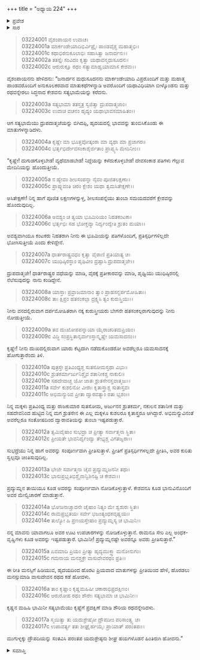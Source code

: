 +++
title = "ಅಧ್ಯಾಯ 224"
+++

<details><summary>ಪ್ರವೇಶ</summary>


।।   ಓಂ ಓಂ ನಮೋ ನಾರಾಯಣಾಯ।।   ಶ್ರೀ ವೇದವ್ಯಾಸಾಯ ನಮಃ ।।

ಶ್ರೀ ಕೃಷ್ಣದ್ವೈಪಾಯನ ವೇದವ್ಯಾಸ ವಿರಚಿತ  

**ಶ್ರೀ ಮಹಾಭಾರತ**

**ಆರಣ್ಯಕ ಪರ್ವ**

**ದ್ರೌಪದೀ-ಸತ್ಯಭಾಮಾಸಂವಾದ ಪರ್ವ**

**ಅಧ್ಯಾಯ 224**

</details>


<details><summary>ಸಾರ</summary>

ಮಾರ್ಕಂಡೇಯಾದಿ ವಿಪ್ರರೊಂದಿಗೆ ಮತ್ತು ಪಾಂಡವರೊಂದಿಗೆ ಬೀಳ್ಕೊಂಡು ಕೃಷ್ಣನು ಹೊರಡಲು ಸಿದ್ಧನಾಗಲು ಸತ್ಯಭಾಮೆಯು ದ್ರೌಪದಿಯನ್ನು ಸಂತವಿಸಿ ಬೀಳ್ಕೊಂಡಿದುದು (1-14). ಕೃಷ್ಣ-ಸತ್ಯಭಾಮೆಯರು ಹಿಂದಿರುಗಿ ಹೋದುದು (15-17).

</details>


> 03224001 ವೈಶಂಪಾಯನ ಉವಾಚ।  
03224001a ಮಾರ್ಕಂಡೇಯಾದಿಭಿರ್ವಿಪ್ರೈಃ ಪಾಂಡವೈಶ್ಚ ಮಹಾತ್ಮಭಿಃ।  
03224001c ಕಥಾಭಿರನುಕೂಲಾಭಿಃ ಸಹಾಸಿತ್ವಾ ಜನಾರ್ದನಃ।।  
03224002a ತತಸ್ತೈಃ ಸಂವಿದಂ ಕೃತ್ವಾ ಯಥಾವನ್ಮಧುಸೂದನಃ।  
03224002c ಆರುರುಕ್ಷೂ ರಥಂ ಸತ್ಯಾಮಾಹ್ವಯಾಮಾಸ ಕೇಶವಃ।।

ವೈಶಂಪಾಯನನು ಹೇಳಿದನು: “ಜನಾರ್ದನ ಮಧುಸೂದನನು ಮಾರ್ಕಂಡೇಯಾದಿ ವಿಪ್ರರೊಂದಿಗೆ ಮತ್ತು ಮಹಾತ್ಮ ಪಾಂಡವರೊಂದಿಗೆ ಅನುಕೂಲಕರವಾದ ಮಾತುಕಥೆಗಳನ್ನಾಡಿ ಅವರೊಂದಿಗೆ ಯಥಾವಿಧಿಯಾಗಿ ಬೀಳ್ಕೊಂಡನು ಮತ್ತು ರಥವನ್ನೇರಲು ಸಿದ್ಧನಾದ ಕೇಶವನು ಸತ್ಯಭಾಮೆಯನ್ನು ಕರೆದನು.

> 03224003a ಸತ್ಯಭಾಮಾ ತತಸ್ತತ್ರ ಸ್ವಜಿತ್ವಾ ದ್ರುಪದಾತ್ಮಜಾಂ।  
03224003c ಉವಾಚ ವಚನಂ ಹೃದ್ಯಂ ಯಥಾಭಾವಸಮಾಹಿತಂ।।

ಆಗ ಸತ್ಯಭಾಮೆಯು ದ್ರುಪದಾತ್ಮಜೆಯನ್ನು ಬಿಗಿದಪ್ಪಿ, ಹೃದಯದಲ್ಲಿ ಭಾವವನ್ನು ತುಂಬಿಸಿಕೊಂಡು ಈ ಮಾತುಗಳನ್ನಾಡಿದಳು.

> 03224004a ಕೃಷ್ಣೇ ಮಾ ಭೂತ್ತವೋತ್ಕಂಠಾ ಮಾ ವ್ಯಥಾ ಮಾ ಪ್ರಜಾಗರಃ।  
03224004c ಭರ್ತೃಭಿರ್ದೇವಸಂಕಾಶೈರ್ಜಿತಾಂ ಪ್ರಾಪ್ಸ್ಯಸಿ ಮೇದಿನೀಂ।।

“ಕೃಷ್ಣೇ! ದುಗುಡಗೊಳ್ಳಬೇಡ! ವ್ಯಥೆಮಾಡಬೇಡ! ನಿದ್ದೆಯನ್ನು ಕಳೆದುಕೊಳ್ಳಬೇಡ! ದೇವಸಂಕಾಶ ಪತಿಗಳು ಗೆಲ್ಲುವ ಮೇದಿನಿಯನ್ನು ಹೊಂದುತ್ತೀಯೆ.

> 03224005a ನ ಹ್ಯೇವಂ ಶೀಲಸಂಪನ್ನಾ ನೈವಂ ಪೂಜಿತಲಕ್ಷಣಾಃ।  
03224005c ಪ್ರಾಪ್ನುವಂತಿ ಚಿರಂ ಕ್ಲೇಶಂ ಯಥಾ ತ್ವಮಸಿತೇಕ್ಷಣೇ।।

ಅಸಿತೇಕ್ಷಣೇ! ನಿನ್ನ ಹಾಗೆ ಪೂಜಿತ ಲಕ್ಷಣಗಳನ್ನುಳ್ಳ, ಶೀಲಸಂಪನ್ನೆಯು ತುಂಬಾ ಸಮಯದವರೆಗೆ ಕ್ಲೇಶವನ್ನು ಹೊಂದುವುದಿಲ್ಲ.

> 03224006a ಅವಶ್ಯಂ ಚ ತ್ವಯಾ ಭೂಮಿರಿಯಂ ನಿಹತಕಂಟಕಾ।  
03224006c ಭರ್ತೃಭಿಃ ಸಹ ಭೋಕ್ತವ್ಯಾ ನಿರ್ದ್ವಂದ್ವೇತಿ ಶ್ರುತಂ ಮಯಾ।।

ಅವಶ್ಯವಾಗಿಯೂ ಕಂಟಕರು ನಿಹತರಾಗಿ ನೀನು ಈ ಭೂಮಿಯನ್ನು ಪತಿಗಳೊಂದಿಗೆ, ಪ್ರತಿಸ್ಪರ್ಧಿಗಳಿಲ್ಲದೇ ಭೋಗಿಸುತ್ತೀಯೆ ಎಂದು ಕೇಳಿದ್ದೇನೆ.

> 03224007a ಧಾರ್ತರಾಷ್ಟ್ರವಧಂ ಕೃತ್ವಾ ವೈರಾಣಿ ಪ್ರತಿಯಾತ್ಯ ಚ।  
03224007c ಯುಧಿಷ್ಠಿರಸ್ಥಾಂ ಪೃಥಿವೀಂ ದ್ರಷ್ಟಾಸಿ ದ್ರುಪದಾತ್ಮಜೇ।।

ದ್ರುಪದಾತ್ಮಜೇ! ಧಾರ್ತರಾಷ್ಟ್ರರ ವಧೆಯನ್ನು ಮಾಡಿ, ವೈರಕ್ಕೆ ಪ್ರತೀಕಾರವನ್ನು ಮಾಡಿ, ಪೃಥ್ವಿಯು ಯುಧಿಷ್ಠಿರನಲ್ಲಿ ನೆಲೆಸುವುದನ್ನು ನಾನು ಕಂಡಿದ್ದೇನೆ.

> 03224008a ಯಾಸ್ತಾಃ ಪ್ರವ್ರಾಜಮಾನಾಂ ತ್ವಾಂ ಪ್ರಾಹಸನ್ದರ್ಪಮೋಹಿತಾಃ।  
03224008c ತಾಃ ಕ್ಷಿಪ್ರಂ ಹತಸಂಕಲ್ಪಾ ದ್ರಕ್ಷ್ಯಸಿ ತ್ವಂ ಕುರುಸ್ತ್ರಿಯಃ।।

ನೀನು ವನದಲ್ಲಿರುವಾಗ ದರ್ಪಮೋಹಿತರಾಗಿ ನಕ್ಕ ಕುರುಸ್ತ್ರೀಯರು ಬೇಗನೇ ಹತಸಂಕಲ್ಪರಾಗುವುದನ್ನು ನೀನು ನೋಡುತ್ತೀಯೆ.

> 03224009a ತವ ದುಃಖೋಪಪನ್ನಾಯಾ ಯೈರಾಚರಿತಮಪ್ರಿಯಂ।   
03224009c ವಿದ್ಧಿ ಸಂಪ್ರಸ್ಥಿತಾನ್ಸರ್ವಾಂಸ್ತಾನ್ಕೃಷ್ಣೇ ಯಮಸಾದನಂ।।

ಕೃಷ್ಣೇ! ನೀನು ದುಃಖದಲ್ಲಿರುವಾಗ ಯಾರು ಕೆಟ್ಟದಾಗಿ ನಡೆದುಕೊಂಡರೋ ಅವರೆಲ್ಲರೂ ಯಮಸಾದನಕ್ಕೆ ಹೋಗುತ್ತಾರೆಂದು ತಿಳಿ.

> 03224010a ಪುತ್ರಸ್ತೇ ಪ್ರತಿವಿಂಧ್ಯಶ್ಚ ಸುತಸೋಮಸ್ತಥಾ ವಿಭುಃ।  
03224010c ಶ್ರುತಕರ್ಮಾರ್ಜುನಿಶ್ಚೈವ ಶತಾನೀಕಶ್ಚ ನಾಕುಲಿಃ।  
03224010e ಸಹದೇವಾಚ್ಚ ಯೋ ಜಾತಃ ಶ್ರುತಸೇನಸ್ತವಾತ್ಮಜಃ।।  
03224011a ಸರ್ವೇ ಕುಶಲಿನೋ ವೀರಾಃ ಕೃತಾಸ್ತ್ರಾಶ್ಚ ಸುತಾಸ್ತವ।  
03224011c ಅಭಿಮನ್ಯುರಿವ ಪ್ರೀತಾ ದ್ವಾರವತ್ಯಾಂ ರತಾ ಭೃಶಂ।।

ನಿನ್ನ ಮಕ್ಕಳು ಪ್ರತಿವಿಂಧ್ಯ ಮತ್ತು ರಾಜಕುಮಾರ ಸುತಸೋಮ, ಅರ್ಜುನನ ಶ್ರುತಕರ್ಮ, ನಕುಲನ ಶತಾನೀಕ ಮತ್ತು ಸಹದೇವನಿಂದ ಹುಟ್ಟಿದ ನಿನ್ನ ಮಗ ಶ್ರುತಸೇನ ಈ ಎಲ್ಲ ಮಕ್ಕಳೂ ಕುಶಲರೂ ಕೃತಾಸ್ತ್ರರೂ ಆಗಿದ್ದಾರೆ. ಅಭಿಮನ್ಯುವಿನಂತೆ ಅವರೆಲ್ಲರೂ ಸಂತೋಷದಿಂದ ದ್ವಾರಾವತಿಯನ್ನು ತುಂಬಾ ಇಷ್ಟಪಡುತ್ತಾರೆ.

> 03224012a ತ್ವಮಿವೈಷಾಂ ಸುಭದ್ರಾ ಚ ಪ್ರೀತ್ಯಾ ಸರ್ವಾತ್ಮನಾ ಸ್ಥಿತಾ।  
03224012c ಪ್ರೀಯತೇ ಭಾವನಿರ್ದ್ವಂದ್ವಾ ತೇಭ್ಯಶ್ಚ ವಿಗತಜ್ವರಾ।।

ಸುಭದ್ರೆಯು ನಿನ್ನ ಹಾಗೆ ಅವರನ್ನು ಸಂಪೂರ್ಣವಾಗಿ ಪ್ರೀತಿಸುತ್ತಾಳೆ. ಪ್ರೀತಿಗೆ ಪ್ರತಿಸ್ಪರ್ಧಿಗಳಲ್ಲದೇ ಪ್ರೀತಿಸಿ, ಅವರ ಕುರಿತು ಸ್ವಲ್ಪವೂ ಚಿಂತಿಸುವುದಿಲ್ಲ.

> 03224013a ಭೇಜೇ ಸರ್ವಾತ್ಮನಾ ಚೈವ ಪ್ರದ್ಯುಮ್ನಜನನೀ ತಥಾ।  
03224013c ಭಾನುಪ್ರಭೃತಿಭಿಶ್ಚೈನಾನ್ವಿಶಿನಷ್ಟಿ ಚ ಕೇಶವಃ।।

ಪ್ರದ್ಯುಮ್ನನ ತಾಯಿಯೂ ಕೂಡ ಅವರನ್ನು ಸಂಪೂರ್ಣವಾಗಿ ನೋಡಿಕೊಳ್ಳುತ್ತಾಳೆ. ಕೇಶವನೂ ಕೂಡ ಭಾನುವಿನೊಂದಿಗೆ ಅವರ ಮೇಲ್ವಿಚಾರಣೆ ಮಾಡುತ್ತಾನೆ.

> 03224014a ಭೋಜನಾಚ್ಚಾದನೇ ಚೈಷಾಂ ನಿತ್ಯಂ ಮೇ ಶ್ವಶುರಃ ಸ್ಥಿತಃ।  
03224014c ರಾಮಪ್ರಭೃತಯಃ ಸರ್ವೇ ಭಜಂತ್ಯಂಧಕವೃಷ್ಣಯಃ।  
03224014e ತುಲ್ಯೋ ಹಿ ಪ್ರಣಯಸ್ತೇಷಾಂ ಪ್ರದ್ಯುಮ್ನಸ್ಯ ಚ ಭಾಮಿನಿ।।

ನನ್ನ ಮಾವನು ಯಾವಾಗಲೂ ಅವರ ಊಟ ಉಪಚಾರಗಳನ್ನು ನೋಡಿಕೊಳ್ಳುತ್ತಾನೆ. ರಾಮನೂ ಸೇರಿ ಎಲ್ಲ ಅಂಧಕ-ವೃಷ್ಣಿಗಳು ಕೂಡ ಅವರನ್ನು ಇಷ್ಟಪಡುತ್ತಾರೆ. ಭಾಮಿನೀ! ಪ್ರದ್ಯುಮ್ನನಷ್ಟೇ ಅವರನ್ನೂ ಅವರು ಪ್ರೀತಿಸುತ್ತಾರೆ.”

> 03224015a ಏವಮಾದಿ ಪ್ರಿಯಂ ಪ್ರೀತ್ಯಾ ಹೃದ್ಯಮುಕ್ತ್ವಾ ಮನೋನುಗಂ।  
03224015c ಗಮನಾಯ ಮನಶ್ಚಕ್ರೇ ವಾಸುದೇವರಥಂ ಪ್ರತಿ।।

ಈ ರೀತಿ ಮನಸ್ಸಿಗೆ ಹಿಡಿಯುವ, ಹೃದಯದಿಂದ ಹೊರಟ ಪ್ರಿಯವಾದ ಮಾತುಗಳನ್ನು ಪ್ರೀತಿಯಿಂದ ಹೇಳಿ, ಹೊರಡಲು ಮನಸ್ಸುಮಾಡಿ ವಾಸುದೇವನ ರಥದ ಕಡೆ ಹೋದಳು.

> 03224016a ತಾಂ ಕೃಷ್ಣಾಂ ಕೃಷ್ಣಮಹಿಷೀ ಚಕಾರಾಭಿಪ್ರದಕ್ಷಿಣಂ।  
03224016c ಆರುರೋಹ ರಥಂ ಶೌರೇಃ ಸತ್ಯಭಾಮಾ ಚ ಭಾಮಿನೀ।।

ಕೃಷ್ಣನ ಮಹಿಷಿ ಭಾಮಿನೀ ಸತ್ಯಭಾಮೆಯು ಕೃಷ್ಣೆಗೆ ಪ್ರದಕ್ಷಿಣೆ ಮಾಡಿ ಶೌರಿಯ ರಥವನ್ನೇರಿದಳು.

> 03224017a ಸ್ಮಯಿತ್ವಾ ತು ಯದುಶ್ರೇಷ್ಠೋ ದ್ರೌಪದೀಂ ಪರಿಸಾಂತ್ವ್ಯ ಚ।  
03224017c ಉಪಾವರ್ತ್ಯ ತತಃ ಶೀಘ್ರೈರ್ಹಯೈಃ ಪ್ರಾಯಾತ್ ಪರಂತಪಃ।।

ಮುಗುಳ್ನಕ್ಕು ದ್ರೌಪದಿಯನ್ನು ಸಂತವಿಸಿ ಪರಂತಪ ಯದುಶ್ರೇಷ್ಠನು ಶೀಘ್ರ ಹಯಗಳೊಡನೆ ಹಿಂತಿರುಗಿ ಹೋದನು.”

<details><summary>ಸಮಾಪ್ತಿ</summary>


ಇತಿ ಶ್ರೀ ಮಹಾಭಾರತೇ ಆರಣ್ಯಕ ಪರ್ವಣಿ ದ್ರೌಪದೀಸತ್ಯಭಾಮಾಸಂವಾದ ಪರ್ವಣಿ ಚತ್ರುರ್ವಿಂಶತ್ಯಾಧಿಕದ್ವಿಶತತಮೋಽಧ್ಯಾಯಃ।  
ಇದು ಮಹಾಭಾರತದ ಆರಣ್ಯಕ ಪರ್ವದಲ್ಲಿ ದ್ರೌಪದೀಸತ್ಯಭಾಮಾಸಂವಾದ ಪರ್ವದಲ್ಲಿ ಇನ್ನೂರಾಇಪ್ಪತ್ನಾಲ್ಕನೆಯ ಅಧ್ಯಾಯವು.
ಇತಿ ಶ್ರೀ ಮಹಾಭಾರತೇ ಆರಣ್ಯಕ ಪರ್ವಣಿ ದ್ರೌಪದೀ-ಸತ್ಯಭಾಮಾಸಂವಾದ ಪರ್ವಃ।  
ಇದು ಮಹಾಭಾರತದ ಆರಣ್ಯಕ ಪರ್ವದಲ್ಲಿ ದ್ರೌಪದೀ-ಸತ್ಯಭಾಮಾಸಂವಾದ ಪರ್ವವು.
ಇದೂವರೆಗಿನ ಒಟ್ಟು ಮಹಾಪರ್ವಗಳು-2/18, ಉಪಪರ್ವಗಳು-38/100, ಅಧ್ಯಾಯಗಳು-521/1995, ಶ್ಲೋಕಗಳು-17512/73784.


</details>
